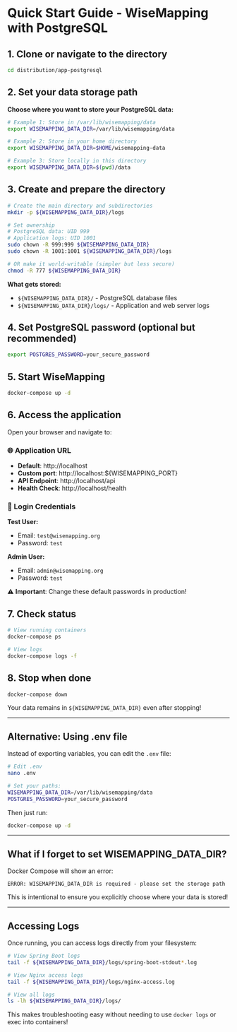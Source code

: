 # Quick Start Guide - WiseMapping with PostgreSQL

## 1. Clone or navigate to the directory

```bash
cd distribution/app-postgresql
```

## 2. Set your data storage path

**Choose where you want to store your PostgreSQL data:**

```bash
# Example 1: Store in /var/lib/wisemapping/data
export WISEMAPPING_DATA_DIR=/var/lib/wisemapping/data

# Example 2: Store in your home directory
export WISEMAPPING_DATA_DIR=$HOME/wisemapping-data

# Example 3: Store locally in this directory
export WISEMAPPING_DATA_DIR=$(pwd)/data
```

## 3. Create and prepare the directory

```bash
# Create the main directory and subdirectories
mkdir -p ${WISEMAPPING_DATA_DIR}/logs

# Set ownership
# PostgreSQL data: UID 999
# Application logs: UID 1001
sudo chown -R 999:999 ${WISEMAPPING_DATA_DIR}
sudo chown -R 1001:1001 ${WISEMAPPING_DATA_DIR}/logs

# OR make it world-writable (simpler but less secure)
chmod -R 777 ${WISEMAPPING_DATA_DIR}
```

**What gets stored:**
- `${WISEMAPPING_DATA_DIR}/` - PostgreSQL database files
- `${WISEMAPPING_DATA_DIR}/logs/` - Application and web server logs

## 4. Set PostgreSQL password (optional but recommended)

```bash
export POSTGRES_PASSWORD=your_secure_password
```

## 5. Start WiseMapping

```bash
docker-compose up -d
```

## 6. Access the application

Open your browser and navigate to:

### 🌐 Application URL
- **Default**: http://localhost
- **Custom port**: http://localhost:${WISEMAPPING_PORT}
- **API Endpoint**: http://localhost/api
- **Health Check**: http://localhost/health

### 🔑 Login Credentials

**Test User:**
- Email: `test@wisemapping.org`
- Password: `test`

**Admin User:**
- Email: `admin@wisemapping.org`
- Password: `test`

⚠️ **Important**: Change these default passwords in production!

## 7. Check status

```bash
# View running containers
docker-compose ps

# View logs
docker-compose logs -f
```

## 8. Stop when done

```bash
docker-compose down
```

Your data remains in `${WISEMAPPING_DATA_DIR}` even after stopping!

---

## Alternative: Using .env file

Instead of exporting variables, you can edit the `.env` file:

```bash
# Edit .env
nano .env

# Set your paths:
WISEMAPPING_DATA_DIR=/var/lib/wisemapping/data
POSTGRES_PASSWORD=your_secure_password
```

Then just run:

```bash
docker-compose up -d
```

---

## What if I forget to set WISEMAPPING_DATA_DIR?

Docker Compose will show an error:

```
ERROR: WISEMAPPING_DATA_DIR is required - please set the storage path
```

This is intentional to ensure you explicitly choose where your data is stored!


---

## Accessing Logs

Once running, you can access logs directly from your filesystem:

```bash
# View Spring Boot logs
tail -f ${WISEMAPPING_DATA_DIR}/logs/spring-boot-stdout*.log

# View Nginx access logs
tail -f ${WISEMAPPING_DATA_DIR}/logs/nginx-access.log

# View all logs
ls -lh ${WISEMAPPING_DATA_DIR}/logs/
```

This makes troubleshooting easy without needing to use `docker logs` or exec into containers!
